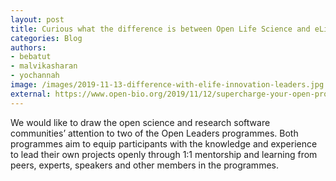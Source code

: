 ```yaml
---
layout: post
title: Curious what the difference is between Open Life Science and eLife Innovation leaders?
categories: Blog
authors:
- bebatut
- malvikasharan
- yochannah
image: /images/2019-11-13-difference-with-elife-innovation-leaders.jpg
external: https://www.open-bio.org/2019/11/12/supercharge-your-open-project-with-leadership-training/
---
```


We would like to draw the open science and research software communities’ attention to two of the Open Leaders programmes. Both programmes aim to equip participants with the knowledge and experience to lead their own projects openly through 1:1 mentorship and learning from peers, experts, speakers and other members in the programmes.
